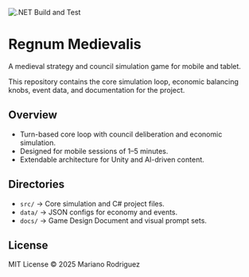 ![.NET Build and Test](https://github.com/Konigstiger/Regnum-Medievalis/actions/workflows/dotnet.yml)


# Regnum Medievalis

A medieval strategy and council simulation game for mobile and tablet.

This repository contains the core simulation loop, economic balancing knobs, event data, and documentation for the project.

## Overview
- Turn-based core loop with council deliberation and economic simulation.
- Designed for mobile sessions of 1–5 minutes.
- Extendable architecture for Unity and AI-driven content.

## Directories
- `src/` → Core simulation and C# project files.
- `data/` → JSON configs for economy and events.
- `docs/` → Game Design Document and visual prompt sets.

## License
MIT License © 2025 Mariano Rodriguez
